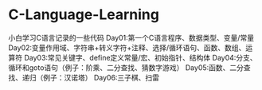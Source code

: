 # C-Language-Learning
小白学习C语言记录的一些代码
Day01:第一个C语言程序、数据类型、变量/常量
Day02:变量作用域、字符串+转义字符+注释、选择/循环语句、函数、数组、运算符
Day03:常见关键字、define定义常量/宏、初始指针、结构体
Day04:分支、循环和goto语句（例子：阶乘、二分查找、猜数字游戏）
Day05:函数、二分查找、递归（例子：汉诺塔）
Day06:三子棋、扫雷
